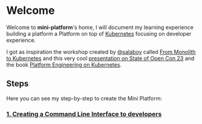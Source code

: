 # Welcome 

Welcome to **mini-platform**'s home, I will document my learning experience building a platform a Platform on top of [Kubernetes](https://kubernetes.io/pt-br/) focusing on developer experience.

I got as inspiration the workshop created by [@salaboy](https://twitter.com/salaboy) called [From Monolith to Kubernetes](https://github.com/salaboy/from-monolith-to-k8s) and this very cool [presentation on State of Open Con 23](https://www.youtube.com/watch?v=M3gyd4CEs5I) and the book [Platform Engineering on Kubernetes](https://www.manning.com/books/platform-engineering-on-kubernetes).

## Steps

Here you can see my step-by-step to create the Mini Platform:

### [1. Creating a Command Line Interface to developers](./CLI/index.md)